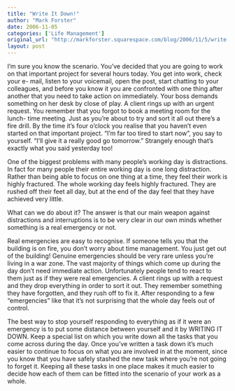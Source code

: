 ```yaml
---
title: "Write It Down!"
author: "Mark Forster"
date: 2006-11-05
categories: ['Life Management']
original_url: "http://markforster.squarespace.com/blog/2006/11/5/write-it-down.html"
layout: post
---
```


I’m sure you know the scenario. You’ve decided that you are going to work on that important project for several hours today. You get into work, check your e- mail, listen to your voicemail, open the post, start chatting to your colleagues, and before you know it you are confronted with one thing after another that you need to take action on immediately. Your boss demands something on her desk by close of play. A client rings up with an urgent request. You remember that you forgot to book a meeting room for the lunch- time meeting. Just as you’re about to try and sort it all out there’s a fire drill. By the time it’s four o’clock you realise that you haven’t even started on that important project. “I’m far too tired to start now”, you say to yourself. “I’ll give it a really good go tomorrow.” Strangely enough that’s exactly what you said yesterday too!

One of the biggest problems with many people’s working day is distractions. In fact for many people their entire working day is one long distraction. Rather than being able to focus on one thing at a time, they feel their work is highly fractured. The whole working day feels highly fractured. They are rushed off their feet all day, but at the end of the day feel that they have achieved very little.

What can we do about it? The answer is that our main weapon against distractions and interruptions is to be very clear in our own minds whether something is a real emergency or not.

Real emergencies are easy to recognise. If someone tells you that the building is on fire, you don’t worry about time management. You just get out of the building! Genuine emergencies should be very rare unless you’re living in a war zone. The vast majority of things which come up during the day don’t need immediate action. Unfortunately people tend to react to them just as if they were real emergencies. A client rings up with a request and they drop everything in order to sort it out. They remember something they have forgotten, and they rush off to fix it. After responding to a few “emergencies” like that it’s not surprising that the whole day feels out of control.

The best way to stop yourself responding to everything as if it were an emergency is to put some distance between yourself and it by WRITING IT DOWN. Keep a special list on which you write down all the tasks that you come across during the day. Once you’ve written a task down it’s much easier to continue to focus on what you are involved in at the moment, since you know that you have safely stashed the new task where you’re not going to forget it. Keeping all these tasks in one place makes it much easier to decide how each of them can be fitted into the scenario of your work as a whole.

